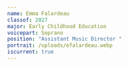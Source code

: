 ```yaml
---
name: Emma Falardeau
classof: 2027
major: Early Childhood Education
voicepart: Soprano
position: "Assistant Music Director "
portrait: /uploads/efalardeau.webp
iscurrent: true
---
```

